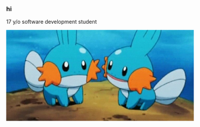### hi
17 y/o
software development student

![mudkips](mudkip.jpeg)

<!--
**michligtenberg/michligtenberg** is a ✨ _special_ ✨ repository because its `README.md` (this file) appears on your GitHub profile.
